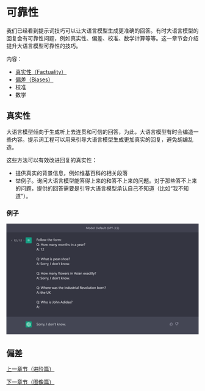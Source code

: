 # 可靠性

我们已经看到提示词技巧可以让大语言模型生成更准确的回答。有时大语言模型的回复会有可靠性问题，例如真实性、偏差、校准、数学计算等等。这一章节会介绍提升大语言模型可靠性的技巧。

内容：
- [真实性（Factuality）]()
- [偏差（Biases）]()
- 校准
- 数学

## 真实性

大语言模型倾向于生成听上去连贯和可信的回答，为此，大语言模型有时会编造一些内容。提示词工程可以用来引导大语言模型生成更加真实的回复，避免胡编乱造。

这些方法可以有效改进回复的真实性：
- 提供真实的背景信息，例如维基百科的相关段落
- 举例子。询问大语言模型能答得上来的和答不上来的问题。对于那些答不上来的问题，提供的回答需要是引导大语言模型承认自己不知道（比如“我不知道”）。

### 例子
![](../img/Examples/factuality.png)

## 偏差

[上一章节（进阶篇）](prompting-advanced-techniques.md)

[下一章节（图像篇）](prompting-image-prompting.md)

